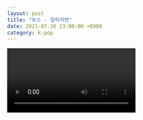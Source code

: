 ```yaml
---
layout: post
title: "듀스 - 말하자면"
date: 2021-07-30 23:00:00 +0900
category: k-pop
---
```


<div class="video-container">
    <video id="player" class="video-js vjs-default-skin vjs-big-play-centered" data-json="/public/json/k-pop/듀스 - 말하자면.json"></video>
</div>

```
```